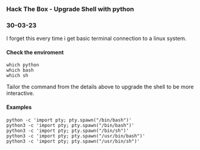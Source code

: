 ### Hack The Box - Upgrade Shell with python
### 30-03-23

I forget this every time i get basic terminal connection to a linux system.

#### Check the enviroment

```text
which python
which bash
which sh
```

Tailor the command from the details above to upgrade the shell to be more interactive.


#### Examples

```text
python -c 'import pty; pty.spawn("/bin/bash")'
python3 -c 'import pty; pty.spawn("/bin/bash")'
python3 -c 'import pty; pty.spawn("/bin/sh")'
python3 -c 'import pty; pty.spawn("/usr/bin/bash")'
python3 -c 'import pty; pty.spawn("/usr/bin/sh")'
```


